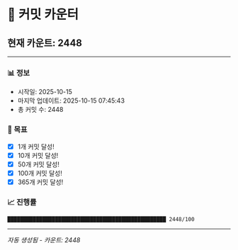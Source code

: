 # 🔢 커밋 카운터

## 현재 카운트: 2448

---

### 📊 정보
- 시작일: 2025-10-15
- 마지막 업데이트: 2025-10-15 07:45:43
- 총 커밋 수: 2448

### 🎯 목표
- [x] 1개 커밋 달성!
- [x] 10개 커밋 달성!
- [x] 50개 커밋 달성!
- [x] 100개 커밋 달성!
- [x] 365개 커밋 달성!

### 📈 진행률
```
██████████████████████████████████████████████████ 2448/100
```

---
*자동 생성됨 - 카운트: 2448*

